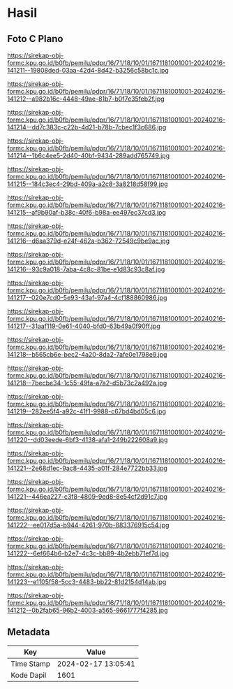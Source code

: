 # Hasil

## Foto C Plano

https://sirekap-obj-formc.kpu.go.id/b0fb/pemilu/pdpr/16/71/18/10/01/1671181001001-20240216-141211--19808ded-03aa-42d4-8d42-b3256c58bc1c.jpg

https://sirekap-obj-formc.kpu.go.id/b0fb/pemilu/pdpr/16/71/18/10/01/1671181001001-20240216-141212--a982b16c-4448-49ae-81b7-b0f7e35feb2f.jpg

https://sirekap-obj-formc.kpu.go.id/b0fb/pemilu/pdpr/16/71/18/10/01/1671181001001-20240216-141214--dd7c383c-c22b-4d21-b78b-7cbec1f3c686.jpg

https://sirekap-obj-formc.kpu.go.id/b0fb/pemilu/pdpr/16/71/18/10/01/1671181001001-20240216-141214--1b6c4ee5-2d40-40bf-9434-289add765749.jpg

https://sirekap-obj-formc.kpu.go.id/b0fb/pemilu/pdpr/16/71/18/10/01/1671181001001-20240216-141215--184c3ec4-29bd-409a-a2c8-3a8218d58f99.jpg

https://sirekap-obj-formc.kpu.go.id/b0fb/pemilu/pdpr/16/71/18/10/01/1671181001001-20240216-141215--af9b90af-b38c-40f6-b98a-ee497ec37cd3.jpg

https://sirekap-obj-formc.kpu.go.id/b0fb/pemilu/pdpr/16/71/18/10/01/1671181001001-20240216-141216--d6aa379d-e24f-462a-b362-72549c9be9ac.jpg

https://sirekap-obj-formc.kpu.go.id/b0fb/pemilu/pdpr/16/71/18/10/01/1671181001001-20240216-141216--93c9a018-7aba-4c8c-81be-e1d83c93c8af.jpg

https://sirekap-obj-formc.kpu.go.id/b0fb/pemilu/pdpr/16/71/18/10/01/1671181001001-20240216-141217--020e7cd0-5e93-43af-97a4-4cf188860986.jpg

https://sirekap-obj-formc.kpu.go.id/b0fb/pemilu/pdpr/16/71/18/10/01/1671181001001-20240216-141217--31aaf119-0e61-4040-bfd0-63b49a0f90ff.jpg

https://sirekap-obj-formc.kpu.go.id/b0fb/pemilu/pdpr/16/71/18/10/01/1671181001001-20240216-141218--b565cb6e-bec2-4a20-8da2-7afe0e1798e9.jpg

https://sirekap-obj-formc.kpu.go.id/b0fb/pemilu/pdpr/16/71/18/10/01/1671181001001-20240216-141218--7becbe34-1c55-49fa-a7a2-d5b73c2a492a.jpg

https://sirekap-obj-formc.kpu.go.id/b0fb/pemilu/pdpr/16/71/18/10/01/1671181001001-20240216-141219--282ee5f4-a92c-41f1-9988-c67bd4bd05c6.jpg

https://sirekap-obj-formc.kpu.go.id/b0fb/pemilu/pdpr/16/71/18/10/01/1671181001001-20240216-141220--dd03eede-6bf3-4138-afa1-249b222608a9.jpg

https://sirekap-obj-formc.kpu.go.id/b0fb/pemilu/pdpr/16/71/18/10/01/1671181001001-20240216-141221--2e68d1ec-9ac8-4435-a01f-284e7722bb33.jpg

https://sirekap-obj-formc.kpu.go.id/b0fb/pemilu/pdpr/16/71/18/10/01/1671181001001-20240216-141221--446ea227-c3f8-4809-9ed8-8e54cf2d91c7.jpg

https://sirekap-obj-formc.kpu.go.id/b0fb/pemilu/pdpr/16/71/18/10/01/1671181001001-20240216-141222--ee017d5a-b944-4261-970b-883376915c54.jpg

https://sirekap-obj-formc.kpu.go.id/b0fb/pemilu/pdpr/16/71/18/10/01/1671181001001-20240216-141222--6ef664b6-b2e7-4c3c-bb89-4b2ebb71ef7d.jpg

https://sirekap-obj-formc.kpu.go.id/b0fb/pemilu/pdpr/16/71/18/10/01/1671181001001-20240216-141223--e1105f58-5cc3-4483-bb22-81d2154d14ab.jpg

https://sirekap-obj-formc.kpu.go.id/b0fb/pemilu/pdpr/16/71/18/10/01/1671181001001-20240216-141212--0b2fab65-96b2-4003-a565-9661777f4285.jpg


## Metadata

| Key        | Value               |
| ---------- | ------------------- |
| Time Stamp | 2024-02-17 13:05:41 |
| Kode Dapil | 1601                |



